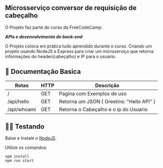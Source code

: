 ## Microsserviço conversor de requisição de cabeçalho

O Projeto faz parte do curso da FreeCodeCamp:

__*APIs e desenvolvimento de back-end*__

O Projeto coloca em prática tudo aprendido durante o curso. Criando um projeto usando NodeJS e Express para criar um microserviço que retorna informações do header(cabeçalho) e IP para o usuario.

## 🚩 Documentação Basica

| Rotas        | HTTP   | Descrição                                  |
| ------------ | ------ | ------------------------------------------ |
| /            | GET    | Pagina com Exemplos de uso                 |
| /api/hello   | GET    | Retorna um JSON { Greetins: "Hello API" }  |
| /api/whoami  | GET    | Retorna o Cabeçalho e o ip do Usuario      |

## 👨‍🏫 Testando

Baixe e Instale o [NodeJS](https://nodejs.org/).

Utilize os comandos:

```
npm install
npm run start
```